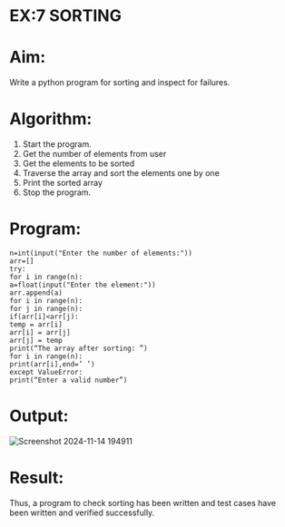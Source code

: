 # EX:7 SORTING 
# Aim:
Write a python program for sorting and inspect for failures.
# Algorithm:
1. Start the program.
2. Get the number of elements from user
3. Get the elements to be sorted
4. Traverse the array and sort the elements one by one
5. Print the sorted array
6. Stop the program.
# Program:
```
n=int(input("Enter the number of elements:"))
arr=[]
try:
for i in range(n):
a=float(input("Enter the element:"))
arr.append(a)
for i in range(n):
for j in range(n):
if(arr[i]<arr[j):
temp = arr[i]
arr[i] = arr[j]
arr[j] = temp
print(“The array after sorting: ”)
for i in range(n):
print(arr[i],end=’ ’)
except ValueError:
print(“Enter a valid number”)
```
# Output:
![Screenshot 2024-11-14 194911](https://github.com/user-attachments/assets/c3f0da98-e653-4e01-a92e-5eb3a78243f4)
# Result:
Thus, a program to check sorting has been written and test cases have been written and verified
successfully.


